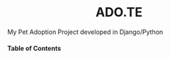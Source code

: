 <h1 class='unlisted'><center>ADO.TE</center></h1>

My Pet Adoption Project developed in Django/Python

<h4 class='unlisted'>Table of Contents</h4>

